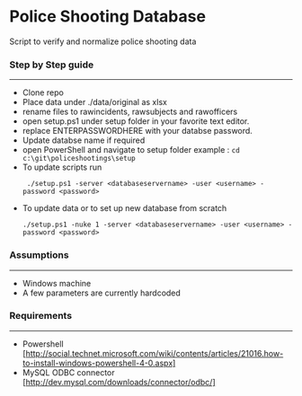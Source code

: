 # Police Shooting Database
Script to verify and  normalize police shooting data

### Step by Step guide
---
- Clone repo
- Place data under ./data/original as xlsx
- rename files to rawincidents, rawsubjects and rawofficers
- open setup.ps1 under setup folder in your favorite text editor.
- replace ENTERPASSWORDHERE with your databse password.
- Update databse name if required
- open PowerShell and navigate to setup folder
	example : ``` cd c:\git\policeshootings\setup ```
- To update scripts run 
	```
	 ./setup.ps1 -server <databaseservername> -user <username> -password <password>
	```
- To update data or to set up new database from scratch
	```
	./setup.ps1 -nuke 1 -server <databaseservername> -user <username> -password <password>
	```
### Assumptions
---
- Windows machine
- A few parameters are currently hardcoded

### Requirements
---
 - Powershell [http://social.technet.microsoft.com/wiki/contents/articles/21016.how-to-install-windows-powershell-4-0.aspx]
 - MySQL ODBC connector [http://dev.mysql.com/downloads/connector/odbc/]